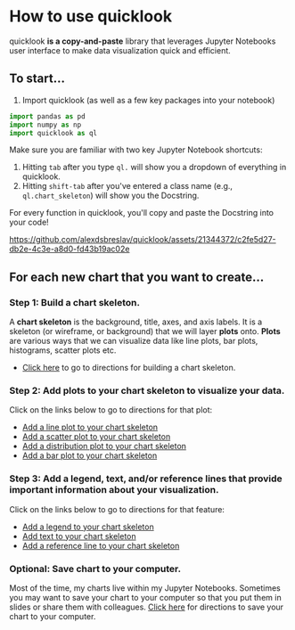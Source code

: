 # How to use quicklook
quicklook **is a copy-and-paste** library that leverages Jupyter Notebooks user interface to make data visualization quick and efficient. 

## To start...
1. Import quicklook (as well as a few key packages into your notebook)
```python
import pandas as pd
import numpy as np
import quicklook as ql
```
Make sure you are familiar with two key Jupyter Notebook shortcuts:
1. Hitting `tab` after you type `ql.` will show you a dropdown of everything in quicklook.
2. Hitting `shift-tab` after you've entered a class name (e.g., `ql.chart_skeleton`) will show you the Docstring.

For every function in quicklook, you'll copy and paste the Docstring into your code!


https://github.com/alexdsbreslav/quicklook/assets/21344372/c2fe5d27-db2e-4c3e-a8d0-fd43b19ac02e



## For each new chart that you want to create...
### Step 1: Build a chart skeleton.
A **chart skeleton** is the background, title, axes, and axis labels. It is a skeleton (or wireframe, or background) that we will layer **plots** onto.
**Plots** are various ways that we can visualize data like line plots, bar plots, histograms, scatter plots etc.
- [Click here](https://github.com/alexdsbreslav/quicklook/blob/master/how_to_use_quicklook/chart_skeleton.md) to go to directions for building a chart skeleton.

### Step 2: Add plots to your chart skeleton to visualize your data.
Click on the links below to go to directions for that plot:
- [Add a line plot to your chart skeleton](https://github.com/alexdsbreslav/quicklook/blob/master/how_to_use_quicklook/line_plot.md)
- [Add a scatter plot to your chart skeleton](https://github.com/alexdsbreslav/quicklook/blob/master/how_to_use_quicklook/scatter_plot.md)
- [Add a distribution plot to your chart skeleton](https://github.com/alexdsbreslav/quicklook/blob/master/how_to_use_quicklook/distribution_plot.md)
- [Add a bar plot to your chart skeleton](https://github.com/alexdsbreslav/quicklook/blob/master/how_to_use_quicklook/bar_plot.md)

### Step 3: Add a legend, text, and/or reference lines that provide important information about your visualization.
Click on the links below to go to directions for that feature:
- [Add a legend to your chart skeleton](https://github.com/alexdsbreslav/quicklook/blob/master/how_to_use_quicklook/legend.md)
- [Add text to your chart skeleton](https://github.com/alexdsbreslav/quicklook/blob/master/how_to_use_quicklook/text.md)
- [Add a reference line to your chart skeleton](https://github.com/alexdsbreslav/quicklook/blob/master/how_to_use_quicklook/reference_line.md)

### Optional: Save chart to your computer.
Most of the time, my charts live within my Jupyter Notebooks. Sometimes you may want to save your chart to your computer so that you put them in slides or share them with colleagues. [Click here](https://github.com/alexdsbreslav/quicklook/blob/master/how_to_use_quicklook/save_chart.md) for directions to save your chart to your computer.
